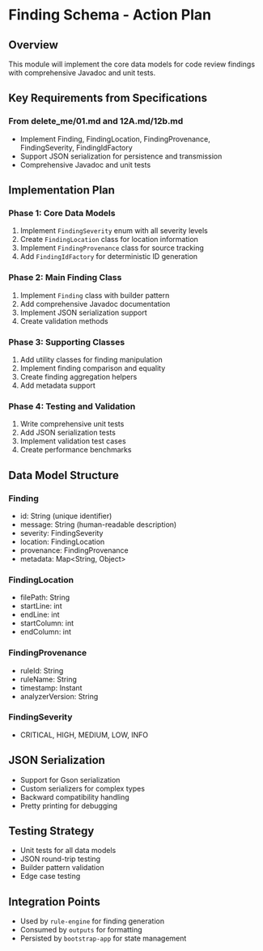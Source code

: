 # Finding Schema - Action Plan

## Overview
This module will implement the core data models for code review findings with comprehensive Javadoc and unit tests.

## Key Requirements from Specifications

### From delete_me/01.md and 12A.md/12b.md
- Implement Finding, FindingLocation, FindingProvenance, FindingSeverity, FindingIdFactory
- Support JSON serialization for persistence and transmission
- Comprehensive Javadoc and unit tests

## Implementation Plan

### Phase 1: Core Data Models
1. Implement `FindingSeverity` enum with all severity levels
2. Create `FindingLocation` class for location information
3. Implement `FindingProvenance` class for source tracking
4. Add `FindingIdFactory` for deterministic ID generation

### Phase 2: Main Finding Class
1. Implement `Finding` class with builder pattern
2. Add comprehensive Javadoc documentation
3. Implement JSON serialization support
4. Create validation methods

### Phase 3: Supporting Classes
1. Add utility classes for finding manipulation
2. Implement finding comparison and equality
3. Create finding aggregation helpers
4. Add metadata support

### Phase 4: Testing and Validation
1. Write comprehensive unit tests
2. Add JSON serialization tests
3. Implement validation test cases
4. Create performance benchmarks

## Data Model Structure

### Finding
- id: String (unique identifier)
- message: String (human-readable description)
- severity: FindingSeverity
- location: FindingLocation
- provenance: FindingProvenance
- metadata: Map<String, Object>

### FindingLocation
- filePath: String
- startLine: int
- endLine: int
- startColumn: int
- endColumn: int

### FindingProvenance
- ruleId: String
- ruleName: String
- timestamp: Instant
- analyzerVersion: String

### FindingSeverity
- CRITICAL, HIGH, MEDIUM, LOW, INFO

## JSON Serialization
- Support for Gson serialization
- Custom serializers for complex types
- Backward compatibility handling
- Pretty printing for debugging

## Testing Strategy
- Unit tests for all data models
- JSON round-trip testing
- Builder pattern validation
- Edge case testing

## Integration Points
- Used by `rule-engine` for finding generation
- Consumed by `outputs` for formatting
- Persisted by `bootstrap-app` for state management

